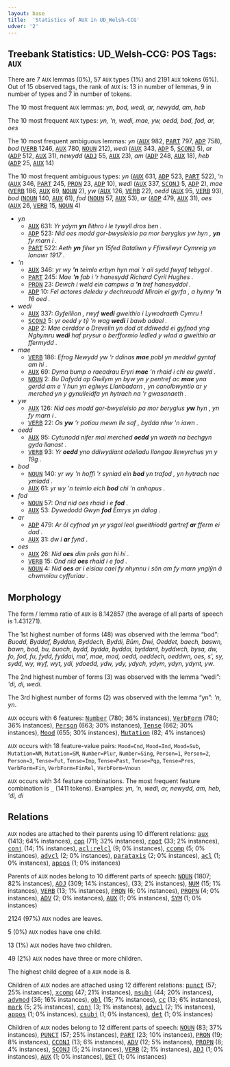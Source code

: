 ```yaml
---
layout: base
title:  'Statistics of AUX in UD_Welsh-CCG'
udver: '2'
---
```


## Treebank Statistics: UD_Welsh-CCG: POS Tags: `AUX`

There are 7 `AUX` lemmas (0%), 57 `AUX` types (1%) and 2191 `AUX` tokens (6%).
Out of 15 observed tags, the rank of `AUX` is: 13 in number of lemmas, 9 in number of types and 7 in number of tokens.

The 10 most frequent `AUX` lemmas: <em>yn, bod, wedi, ar, newydd, am, heb</em>

The 10 most frequent `AUX` types:  <em>yn, 'n, wedi, mae, yw, oedd, bod, fod, ar, oes</em>

The 10 most frequent ambiguous lemmas: <em>yn</em> (<tt><a href="cy_ccg-pos-AUX.html">AUX</a></tt> 982, <tt><a href="cy_ccg-pos-PART.html">PART</a></tt> 797, <tt><a href="cy_ccg-pos-ADP.html">ADP</a></tt> 758), <em>bod</em> (<tt><a href="cy_ccg-pos-VERB.html">VERB</a></tt> 1246, <tt><a href="cy_ccg-pos-AUX.html">AUX</a></tt> 780, <tt><a href="cy_ccg-pos-NOUN.html">NOUN</a></tt> 212), <em>wedi</em> (<tt><a href="cy_ccg-pos-AUX.html">AUX</a></tt> 343, <tt><a href="cy_ccg-pos-ADP.html">ADP</a></tt> 5, <tt><a href="cy_ccg-pos-SCONJ.html">SCONJ</a></tt> 5), <em>ar</em> (<tt><a href="cy_ccg-pos-ADP.html">ADP</a></tt> 512, <tt><a href="cy_ccg-pos-AUX.html">AUX</a></tt> 31), <em>newydd</em> (<tt><a href="cy_ccg-pos-ADJ.html">ADJ</a></tt> 55, <tt><a href="cy_ccg-pos-AUX.html">AUX</a></tt> 23), <em>am</em> (<tt><a href="cy_ccg-pos-ADP.html">ADP</a></tt> 248, <tt><a href="cy_ccg-pos-AUX.html">AUX</a></tt> 18), <em>heb</em> (<tt><a href="cy_ccg-pos-ADP.html">ADP</a></tt> 25, <tt><a href="cy_ccg-pos-AUX.html">AUX</a></tt> 14)

The 10 most frequent ambiguous types:  <em>yn</em> (<tt><a href="cy_ccg-pos-AUX.html">AUX</a></tt> 631, <tt><a href="cy_ccg-pos-ADP.html">ADP</a></tt> 523, <tt><a href="cy_ccg-pos-PART.html">PART</a></tt> 522), <em>'n</em> (<tt><a href="cy_ccg-pos-AUX.html">AUX</a></tt> 346, <tt><a href="cy_ccg-pos-PART.html">PART</a></tt> 245, <tt><a href="cy_ccg-pos-PRON.html">PRON</a></tt> 23, <tt><a href="cy_ccg-pos-ADP.html">ADP</a></tt> 10), <em>wedi</em> (<tt><a href="cy_ccg-pos-AUX.html">AUX</a></tt> 337, <tt><a href="cy_ccg-pos-SCONJ.html">SCONJ</a></tt> 5, <tt><a href="cy_ccg-pos-ADP.html">ADP</a></tt> 2), <em>mae</em> (<tt><a href="cy_ccg-pos-VERB.html">VERB</a></tt> 186, <tt><a href="cy_ccg-pos-AUX.html">AUX</a></tt> 69, <tt><a href="cy_ccg-pos-NOUN.html">NOUN</a></tt> 2), <em>yw</em> (<tt><a href="cy_ccg-pos-AUX.html">AUX</a></tt> 126, <tt><a href="cy_ccg-pos-VERB.html">VERB</a></tt> 22), <em>oedd</em> (<tt><a href="cy_ccg-pos-AUX.html">AUX</a></tt> 95, <tt><a href="cy_ccg-pos-VERB.html">VERB</a></tt> 93), <em>bod</em> (<tt><a href="cy_ccg-pos-NOUN.html">NOUN</a></tt> 140, <tt><a href="cy_ccg-pos-AUX.html">AUX</a></tt> 61), <em>fod</em> (<tt><a href="cy_ccg-pos-NOUN.html">NOUN</a></tt> 57, <tt><a href="cy_ccg-pos-AUX.html">AUX</a></tt> 53), <em>ar</em> (<tt><a href="cy_ccg-pos-ADP.html">ADP</a></tt> 479, <tt><a href="cy_ccg-pos-AUX.html">AUX</a></tt> 31), <em>oes</em> (<tt><a href="cy_ccg-pos-AUX.html">AUX</a></tt> 26, <tt><a href="cy_ccg-pos-VERB.html">VERB</a></tt> 15, <tt><a href="cy_ccg-pos-NOUN.html">NOUN</a></tt> 4)


* <em>yn</em>
  * <tt><a href="cy_ccg-pos-AUX.html">AUX</a></tt> 631: <em>Yr ydym <b>yn</b> llithro i le tywyll dros ben .</em>
  * <tt><a href="cy_ccg-pos-ADP.html">ADP</a></tt> 523: <em>Nid oes modd gor-bwysleisio pa mor beryglus yw hyn , <b>yn</b> fy marn i .</em>
  * <tt><a href="cy_ccg-pos-PART.html">PART</a></tt> 522: <em>Aeth <b>yn</b> filwr yn 15fed Bataliwn y Ffiwsilwyr Cymreig yn Ionawr 1917 .</em>
* <em>'n</em>
  * <tt><a href="cy_ccg-pos-AUX.html">AUX</a></tt> 346: <em>yr wy <b>'n</b> teimlo erbyn hyn mai 'r ail sydd fwyaf tebygol .</em>
  * <tt><a href="cy_ccg-pos-PART.html">PART</a></tt> 245: <em>Mae <b>'n</b> fab i 'r hanesydd Richard Cyril Hughes .</em>
  * <tt><a href="cy_ccg-pos-PRON.html">PRON</a></tt> 23: <em>Dewch i weld ein campws a <b>'n</b> tref hanesyddol .</em>
  * <tt><a href="cy_ccg-pos-ADP.html">ADP</a></tt> 10: <em>Fel actores deledu y dechreuodd Mirain ei gyrfa , a hynny <b>'n</b> 16 oed .</em>
* <em>wedi</em>
  * <tt><a href="cy_ccg-pos-AUX.html">AUX</a></tt> 337: <em>Gyfeillion , rwyf <b>wedi</b> gweithio i Lywodraeth Cymru !</em>
  * <tt><a href="cy_ccg-pos-SCONJ.html">SCONJ</a></tt> 5: <em>yr oedd y tŷ 'n wag <b>wedi</b> i bawb adael .</em>
  * <tt><a href="cy_ccg-pos-ADP.html">ADP</a></tt> 2: <em>Mae cerddor o Drevelin yn dod at ddiwedd ei gyfnod yng Nghymru <b>wedi</b> haf prysur o berfformio ledled y wlad a gweithio ar ffermydd .</em>
* <em>mae</em>
  * <tt><a href="cy_ccg-pos-VERB.html">VERB</a></tt> 186: <em>Efrog Newydd yw 'r ddinas <b>mae</b> pobl yn meddwl gyntaf am hi .</em>
  * <tt><a href="cy_ccg-pos-AUX.html">AUX</a></tt> 69: <em>Dyma bump o raeadrau Eryri <b>mae</b> 'n rhaid i chi eu gweld .</em>
  * <tt><a href="cy_ccg-pos-NOUN.html">NOUN</a></tt> 2: <em>Bu Dafydd ap Gwilym yn byw yn y pentref ac <b>mae</b> yna gerdd am e 'i hun yn eglwys Llanbadarn , yn canolbwyntio ar y merched yn y gynulleidfa yn hytrach na 'r gwasanaeth .</em>
* <em>yw</em>
  * <tt><a href="cy_ccg-pos-AUX.html">AUX</a></tt> 126: <em>Nid oes modd gor-bwysleisio pa mor beryglus <b>yw</b> hyn , yn fy marn i .</em>
  * <tt><a href="cy_ccg-pos-VERB.html">VERB</a></tt> 22: <em>Os <b>yw</b> 'r potiau mewn lle saf , bydda nhw 'n iawn .</em>
* <em>oedd</em>
  * <tt><a href="cy_ccg-pos-AUX.html">AUX</a></tt> 95: <em>Cytunodd nifer mai merched <b>oedd</b> yn waeth na bechgyn gyda llanast .</em>
  * <tt><a href="cy_ccg-pos-VERB.html">VERB</a></tt> 93: <em>Yr <b>oedd</b> yno ddiwydiant adeiladu llongau llewyrchus yn y 19g .</em>
* <em>bod</em>
  * <tt><a href="cy_ccg-pos-NOUN.html">NOUN</a></tt> 140: <em>yr wy 'n hoffi 'r syniad ein <b>bod</b> yn trafod , yn hytrach nac ymladd .</em>
  * <tt><a href="cy_ccg-pos-AUX.html">AUX</a></tt> 61: <em>yr wy 'n teimlo eich <b>bod</b> chi 'n anhapus .</em>
* <em>fod</em>
  * <tt><a href="cy_ccg-pos-NOUN.html">NOUN</a></tt> 57: <em>Ond nid oes rhaid i e <b>fod</b> .</em>
  * <tt><a href="cy_ccg-pos-AUX.html">AUX</a></tt> 53: <em>Dywedodd Gwyn <b>fod</b> Emrys yn ddiog .</em>
* <em>ar</em>
  * <tt><a href="cy_ccg-pos-ADP.html">ADP</a></tt> 479: <em>Ar ôl cyfnod yn yr ysgol leol gweithiodd gartref <b>ar</b> fferm ei dad .</em>
  * <tt><a href="cy_ccg-pos-AUX.html">AUX</a></tt> 31: <em>dw i <b>ar</b> fynd .</em>
* <em>oes</em>
  * <tt><a href="cy_ccg-pos-AUX.html">AUX</a></tt> 26: <em>Nid <b>oes</b> dim prês gan hi hi .</em>
  * <tt><a href="cy_ccg-pos-VERB.html">VERB</a></tt> 15: <em>Ond nid <b>oes</b> rhaid i e fod .</em>
  * <tt><a href="cy_ccg-pos-NOUN.html">NOUN</a></tt> 4: <em>Nid <b>oes</b> ar i eisiau cael fy nhynnu i sôn am fy marn ynglŷn â chwmnïau cyffuriau .</em>

## Morphology

The form / lemma ratio of `AUX` is 8.142857 (the average of all parts of speech is 1.431271).

The 1st highest number of forms (48) was observed with the lemma “bod”: <em>Buodd, Byddaf, Byddan, Byddech, Byddi, Bûm, Dwi, Oeddet, baech, baswn, bawn, bod, bu, buoch, bydd, bydda, byddai, byddant, byddwch, bysa, dw, fo, fod, fu, fydd, fyddai, ma', mae, mod, oedd, oeddech, oeddwn, oes, s', sy, sydd, wy, wyf, wyt, ydi, ydoedd, ydw, ydy, ydych, ydym, ydyn, ydynt, yw</em>.

The 2nd highest number of forms (3) was observed with the lemma “wedi”: <em>'di, di, wedi</em>.

The 3rd highest number of forms (2) was observed with the lemma “yn”: <em>'n, yn</em>.

`AUX` occurs with 6 features: <tt><a href="cy_ccg-feat-Number.html">Number</a></tt> (780; 36% instances), <tt><a href="cy_ccg-feat-VerbForm.html">VerbForm</a></tt> (780; 36% instances), <tt><a href="cy_ccg-feat-Person.html">Person</a></tt> (663; 30% instances), <tt><a href="cy_ccg-feat-Tense.html">Tense</a></tt> (662; 30% instances), <tt><a href="cy_ccg-feat-Mood.html">Mood</a></tt> (655; 30% instances), <tt><a href="cy_ccg-feat-Mutation.html">Mutation</a></tt> (82; 4% instances)

`AUX` occurs with 18 feature-value pairs: `Mood=Cnd`, `Mood=Ind`, `Mood=Sub`, `Mutation=NM`, `Mutation=SM`, `Number=Plur`, `Number=Sing`, `Person=1`, `Person=2`, `Person=3`, `Tense=Fut`, `Tense=Imp`, `Tense=Past`, `Tense=Pqp`, `Tense=Pres`, `VerbForm=Fin`, `VerbForm=FinRel`, `VerbForm=Vnoun`

`AUX` occurs with 34 feature combinations.
The most frequent feature combination is `_` (1411 tokens).
Examples: <em>yn, 'n, wedi, ar, newydd, am, heb, 'di, di</em>


## Relations

`AUX` nodes are attached to their parents using 10 different relations: <tt><a href="cy_ccg-dep-aux.html">aux</a></tt> (1413; 64% instances), <tt><a href="cy_ccg-dep-cop.html">cop</a></tt> (711; 32% instances), <tt><a href="cy_ccg-dep-root.html">root</a></tt> (33; 2% instances), <tt><a href="cy_ccg-dep-conj.html">conj</a></tt> (14; 1% instances), <tt><a href="cy_ccg-dep-acl-relcl.html">acl:relcl</a></tt> (9; 0% instances), <tt><a href="cy_ccg-dep-ccomp.html">ccomp</a></tt> (5; 0% instances), <tt><a href="cy_ccg-dep-advcl.html">advcl</a></tt> (2; 0% instances), <tt><a href="cy_ccg-dep-parataxis.html">parataxis</a></tt> (2; 0% instances), <tt><a href="cy_ccg-dep-acl.html">acl</a></tt> (1; 0% instances), <tt><a href="cy_ccg-dep-appos.html">appos</a></tt> (1; 0% instances)

Parents of `AUX` nodes belong to 10 different parts of speech: <tt><a href="cy_ccg-pos-NOUN.html">NOUN</a></tt> (1807; 82% instances), <tt><a href="cy_ccg-pos-ADJ.html">ADJ</a></tt> (309; 14% instances),  (33; 2% instances), <tt><a href="cy_ccg-pos-NUM.html">NUM</a></tt> (15; 1% instances), <tt><a href="cy_ccg-pos-VERB.html">VERB</a></tt> (13; 1% instances), <tt><a href="cy_ccg-pos-PRON.html">PRON</a></tt> (6; 0% instances), <tt><a href="cy_ccg-pos-PROPN.html">PROPN</a></tt> (4; 0% instances), <tt><a href="cy_ccg-pos-ADV.html">ADV</a></tt> (2; 0% instances), <tt><a href="cy_ccg-pos-AUX.html">AUX</a></tt> (1; 0% instances), <tt><a href="cy_ccg-pos-SYM.html">SYM</a></tt> (1; 0% instances)

2124 (97%) `AUX` nodes are leaves.

5 (0%) `AUX` nodes have one child.

13 (1%) `AUX` nodes have two children.

49 (2%) `AUX` nodes have three or more children.

The highest child degree of a `AUX` node is 8.

Children of `AUX` nodes are attached using 12 different relations: <tt><a href="cy_ccg-dep-punct.html">punct</a></tt> (57; 25% instances), <tt><a href="cy_ccg-dep-xcomp.html">xcomp</a></tt> (47; 21% instances), <tt><a href="cy_ccg-dep-nsubj.html">nsubj</a></tt> (44; 20% instances), <tt><a href="cy_ccg-dep-advmod.html">advmod</a></tt> (36; 16% instances), <tt><a href="cy_ccg-dep-obl.html">obl</a></tt> (15; 7% instances), <tt><a href="cy_ccg-dep-cc.html">cc</a></tt> (13; 6% instances), <tt><a href="cy_ccg-dep-mark.html">mark</a></tt> (5; 2% instances), <tt><a href="cy_ccg-dep-conj.html">conj</a></tt> (3; 1% instances), <tt><a href="cy_ccg-dep-advcl.html">advcl</a></tt> (2; 1% instances), <tt><a href="cy_ccg-dep-appos.html">appos</a></tt> (1; 0% instances), <tt><a href="cy_ccg-dep-csubj.html">csubj</a></tt> (1; 0% instances), <tt><a href="cy_ccg-dep-det.html">det</a></tt> (1; 0% instances)

Children of `AUX` nodes belong to 12 different parts of speech: <tt><a href="cy_ccg-pos-NOUN.html">NOUN</a></tt> (83; 37% instances), <tt><a href="cy_ccg-pos-PUNCT.html">PUNCT</a></tt> (57; 25% instances), <tt><a href="cy_ccg-pos-PART.html">PART</a></tt> (23; 10% instances), <tt><a href="cy_ccg-pos-PRON.html">PRON</a></tt> (19; 8% instances), <tt><a href="cy_ccg-pos-CCONJ.html">CCONJ</a></tt> (13; 6% instances), <tt><a href="cy_ccg-pos-ADV.html">ADV</a></tt> (12; 5% instances), <tt><a href="cy_ccg-pos-PROPN.html">PROPN</a></tt> (8; 4% instances), <tt><a href="cy_ccg-pos-SCONJ.html">SCONJ</a></tt> (5; 2% instances), <tt><a href="cy_ccg-pos-VERB.html">VERB</a></tt> (2; 1% instances), <tt><a href="cy_ccg-pos-ADJ.html">ADJ</a></tt> (1; 0% instances), <tt><a href="cy_ccg-pos-AUX.html">AUX</a></tt> (1; 0% instances), <tt><a href="cy_ccg-pos-DET.html">DET</a></tt> (1; 0% instances)

